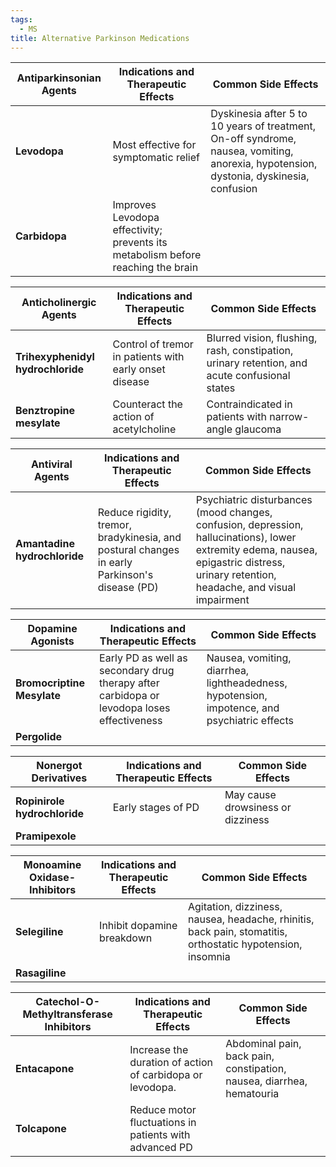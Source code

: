 ```yaml
---
tags:
  - MS
title: Alternative Parkinson Medications
---
```


| Antiparkinsonian Agents | Indications and Therapeutic Effects                                              | Common Side Effects                                                                                                                    |
| ----------------------- | -------------------------------------------------------------------------------- | -------------------------------------------------------------------------------------------------------------------------------------- |
| **Levodopa**            | Most effective for symptomatic relief                                            | Dyskinesia after 5 to 10 years of treatment, On-off syndrome, nausea, vomiting, anorexia, hypotension, dystonia, dyskinesia, confusion |
| **Carbidopa**           | Improves Levodopa effectivity; prevents its metabolism before reaching the brain |                                                                                                                                        |

| Anticholinergic Agents            | Indications and Therapeutic Effects                    | Common Side Effects                                                                           |
| --------------------------------- | ------------------------------------------------------ | --------------------------------------------------------------------------------------------- |
| **Trihexyphenidyl hydrochloride** | Control of tremor in patients with early onset disease | Blurred vision, flushing, rash, constipation, urinary retention, and acute confusional states |
| **Benztropine mesylate**          | Counteract the action of acetylcholine                 | Contraindicated in patients with narrow-angle glaucoma                                        |

| Antiviral Agents             | Indications and Therapeutic Effects                                                           | Common Side Effects                                                                                                                                                                    |
| ---------------------------- | --------------------------------------------------------------------------------------------- | -------------------------------------------------------------------------------------------------------------------------------------------------------------------------------------- |
| **Amantadine hydrochloride** | Reduce rigidity, tremor, bradykinesia, and postural changes in early Parkinson's disease (PD) | Psychiatric disturbances (mood changes, confusion, depression, hallucinations), lower extremity edema, nausea, epigastric distress, urinary retention, headache, and visual impairment |

| Dopamine Agonists      | Indications and Therapeutic Effects                                                        | Common Side Effects                                                                          |
| ---------------------- | ------------------------------------------------------------------------------------------ | -------------------------------------------------------------------------------------------- |
| **Bromocriptine Mesylate** | Early PD as well as secondary drug therapy after carbidopa or levodopa loses effectiveness | Nausea, vomiting, diarrhea, lightheadedness, hypotension, impotence, and psychiatric effects |
| **Pergolide**              |                                                                                            |                                                                                              |

| Nonergot Derivatives     | Indications and Therapeutic Effects | Common Side Effects               |
| ------------------------ | ----------------------------------- | --------------------------------- |
| **Ropinirole hydrochloride** | Early stages of PD                  | May cause drowsiness or dizziness |
| **Pramipexole**              |                                     |                                   |

| Monoamine Oxidase-Inhibitors | Indications and Therapeutic Effects | Common Side Effects                                                                                        |
| ---------------------------- | ----------------------------------- | ---------------------------------------------------------------------------------------------------------- |
| **Selegiline**                   | Inhibit dopamine breakdown          | Agitation, dizziness, nausea, headache, rhinitis, back pain, stomatitis, orthostatic hypotension, insomnia |
| **Rasagiline**                   |                                     |                                                                                                            |

| Catechol-O-Methyltransferase Inhibitors | Indications and Therapeutic Effects                       | Common Side Effects                                                   |
| --------------------------------------- | --------------------------------------------------------- | --------------------------------------------------------------------- |
| **Entacapone**                              | Increase the duration of action of carbidopa or levodopa. | Abdominal pain, back pain, constipation, nausea, diarrhea, hematouria |
| **Tolcapone**                               | Reduce motor fluctuations in patients with advanced PD    |                                                                       |
